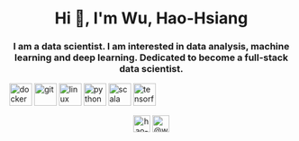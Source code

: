<h1 align="center">Hi 👋, I'm Wu, Hao-Hsiang</h1>
<h3 align="center">I am a data scientist. I am interested in data analysis, machine learning and deep learning. Dedicated to become a full-stack data scientist.</h3>

<p align="left"><img src="https://devicons.github.io/devicon/devicon.git/icons/docker/docker-original-wordmark.svg" alt="docker" width="40" height="40"/> <img src="https://www.vectorlogo.zone/logos/git-scm/git-scm-icon.svg" alt="git" width="40" height="40"/> <img src="https://devicons.github.io/devicon/devicon.git/icons/linux/linux-original.svg" alt="linux" width="40" height="40"/> <img src="https://devicons.github.io/devicon/devicon.git/icons/python/python-original.svg" alt="python" width="40" height="40"/> <img src="https://devicons.github.io/devicon/devicon.git/icons/scala/scala-original-wordmark.svg" alt="scala" width="40" height="40"/> <img src="https://www.vectorlogo.zone/logos/tensorflow/tensorflow-icon.svg" alt="tensorflow" width="40" height="40"/></p><p align="center">
<a href="https://kaggle.com/hao-hsiang wu" target="blank"><img align="center" src="https://cdn.jsdelivr.net/npm/simple-icons@3.0.1/icons/kaggle.svg" alt="hao-hsiang wu" height="30" width="30" /></a>
<a href="https://medium.com/@wu_hao_hsiang" target="blank"><img align="center" src="https://cdn.jsdelivr.net/npm/simple-icons@3.0.1/icons/medium.svg" alt="@wu_hao_hsiang" height="30" width="30" /></a>
</p>
<!--
**raywu60kg/raywu60kg** is a ✨ _special_ ✨ repository because its `README.md` (this file) appears on your GitHub profile.

Here are some ideas to get you started:

- 🔭 I’m currently working on ...
- 🌱 I’m currently learning ...
- 👯 I’m looking to collaborate on ...
- 🤔 I’m looking for help with ...
- 💬 Ask me about ...
- 📫 How to reach me: ...
- 😄 Pronouns: ...
- ⚡ Fun fact: ...
-->
